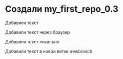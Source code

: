 # Создали my_first_repo_0.3

Добавили текст

Добавили текст через браузер

Добавили текст локально

Добавили текст в новой ветке newbranch
